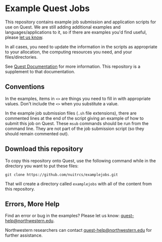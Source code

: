 # Example Quest Jobs

This repository contains example job submission and application scripts for use on Quest.  We are still adding additional examples and languages/applications to it, so if there are examples you'd find useful, please [let us know](mailto:quest-help@northwestern.edu).

In all cases, you need to update the information in the scripts as appropriate to your allocation, the computing resources you need, and your files/directories.  

See [Quest Documentation](https://kb.northwestern.edu/page.php?id=72406) for more information.  This repository is a supplement to that documentation.

## Conventions

In the examples, items in `<>` are things you need to fill in with appropriate values.  Don't include the `<>` when you substitute a value.

In the example job submission files (`.sh` file extensions), there are commented lines at the end of the script giving an example of how to submit this job on Quest.  These `msub` commands should be run from the command line.  They are not part of the job submission script (so they should remain commented out).

## Download this repository

To copy this repository onto Quest, use the following command while in the directory you want to put these files:

```
git clone https://github.com/nuitrcs/examplejobs.git
```

That will create a directory called `examplejobs` with all of the content from this repository.


## Errors, More Help

Find an error or bug in the examples?  Please let us know: quest-help@northwestern.edu.

Northwestern researchers can contact quest-help@northwestern.edu for further assistance.
